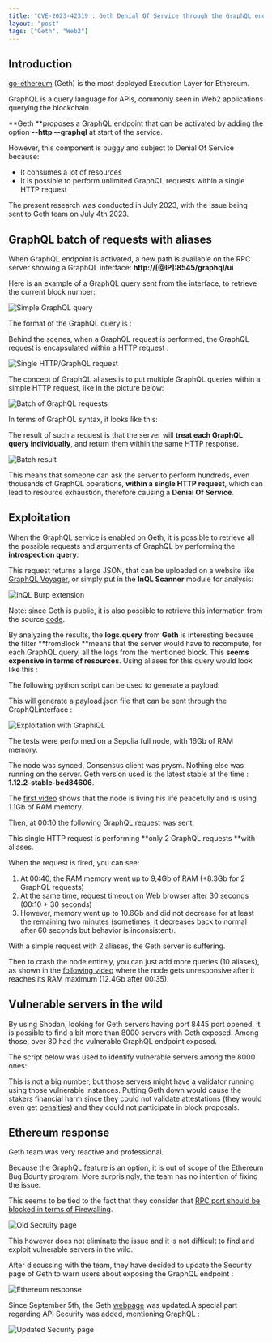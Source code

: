```yaml
---
title: "CVE-2023-42319 : Geth Denial Of Service through the GraphQL endpoint"
layout: "post"
tags: ["Geth", "Web2"]
---
```


## Introduction

[go-ethereum](https://geth.ethereum.org/) (Geth) is the most deployed Execution Layer for Ethereum.

GraphQL is a query language for APIs, commonly seen in Web2 applications querying the blockchain.

**Geth **proposes a GraphQL endpoint that can be activated by adding the option **--http --graphql** at start of the service.

However, this component is buggy and subject to Denial Of Service because:

* It consumes a lot of resources
* It is possible to perform unlimited GraphQL requests within a single HTTP request

The present research was conducted in July 2023, with the issue being sent to Geth team on July 4th 2023.

## GraphQL batch of requests with aliases

When GraphQL endpoint is activated, a new path is available on the RPC server showing a GraphQL interface: **http://[@IP]:8545/graphql/ui**

Here is an example of a GraphQL query sent from the interface, to retrieve the current block number:

![Simple GraphQL query](/assets/img/cve-2023-42319/1-simple-query.png "image_tooltip")

The format of the GraphQL query is :

Behind the scenes, when a GraphQL request is performed, the GraphQL request is encapsulated within a HTTP request :

![Single HTTP/GraphQL request](/assets/img/cve-2023-42319/2-http-1-graphql.png "image_tooltip")

The concept of GraphQL aliases is to put multiple GraphQL queries within a simple HTTP request, like in the picture below:

![Batch of GraphQL requests](/assets/img/cve-2023-42319/3-http-batch.png "image_tooltip")

In terms of GraphQL syntax, it looks like this:

The result of such a request is that the server will **treat each GraphQL query individually**, and return them within the same HTTP response.

![Batch result](/assets/img/cve-2023-42319/4-http-batch-result.png "image_tooltip")

This means that someone can ask the server to perform hundreds, even thousands of GraphQL operations, **within a single HTTP request**, which can lead to resource exhaustion, therefore causing a **Denial Of Service**.

## Exploitation

When the GraphQL service is enabled on Geth, it is possible to retrieve all the possible requests and arguments of GraphQL by performing the **introspection query**:

This request returns a large JSON, that can be uploaded on a website like [GraphQL Voyager](https://graphql-kit.com/graphql-voyager/), or simply put in the **InQL Scanner** module for analysis:

![inQL Burp extension](/assets/img/cve-2023-42319/5-inQL.png "image_tooltip")

Note: since Geth is public, it is also possible to retrieve this information from the source [code](https://github.com/ethereum/go-ethereum/blob/master/graphql/schema.go).

By analyzing the results, the **logs.query** from **Geth** is interesting because the filter **fromBlock **means that the server would have to recompute, for each GraphQL query, all the logs from the mentioned block. This **seems expensive in terms of resources**. Using aliases for this query would look like this :

The following python script can be used to generate a payload:

This will generate a payload.json file that can be sent through the GraphQLinterface : 

![Exploitation with GraphiQL](/assets/img/cve-2023-42319/6-geth-graphiql.png "image_tooltip")

The tests were performed on a Sepolia full node, with 16Gb of RAM memory. 

The node was synced, Consensus client was prysm. Nothing else was running on the server. Geth version used is the latest stable at the time : **1.12.2-stable-bed84606**.

The [first video](https://drive.google.com/file/d/12CnXF2nHxF9j6IuiaeZUMIJw_EcoKuXy/view?usp=sharing) shows that the node is living his life peacefully and is using 1.1Gb of RAM memory.

Then, at 00:10 the following GraphQL request was sent:

This single HTTP request is performing **only 2 GraphQL requests **with aliases.

When the request is fired, you can see:
1. At 00:40, the RAM memory went up to 9,4Gb of RAM (+8.3Gb for 2 GraphQL requests)
2. At the same time, request timeout on Web browser after 30 seconds (00:10 + 30 seconds) 
3. However, memory went up to 10.6Gb and did not decrease for at least the remaining two minutes (sometimes, it decreases back to normal after 60 seconds but behavior is inconsistent).

With a simple request with 2 aliases, the Geth server is suffering.

Then to crash the node entirely, you can just add more queries (10 aliases), as shown in the [following video](https://drive.google.com/file/d/1dvgGe13yYQv1Ut34plof1b3OAeaD91gi/view?usp=sharing) where the node gets unresponsive after it reaches its RAM maximum (12.4Gb after 00:35).

## Vulnerable servers in the wild

By using Shodan, looking for Geth servers having port 8445 port opened, it is possible to find a bit more than 8000 servers with Geth exposed. Among those, over 80 had the vulnerable GraphQL endpoint exposed.

The script below was used to identify vulnerable servers among the 8000 ones:

This is not a big number, but those servers might have a validator running using those vulnerable instances. Putting Geth down would cause the stakers financial harm since they could not validate attestations (they would even get [penalties](https://ethereum.org/fr/developers/docs/consensus-mechanisms/pos/rewards-and-penalties/#penalties)) and they could not participate in block proposals.

## Ethereum response

Geth team was very reactive and professional.

Because the GraphQL feature is an option, it is out of scope of the Ethereum Bug Bounty program. More surprisingly, the team has no intention of fixing the issue.

This seems to be tied to the fact that they consider that [RPC port should be blocked in terms of Firewalling](https://geth.ethereum.org/docs/fundamentals/security).

![Old Secruity page](/assets/img/cve-2023-42319/7-geth-security-old.png "image_tooltip")

This however does not eliminate the issue and it is not difficult to find and exploit vulnerable servers in the wild.

After discussing with the team, they have decided to update the Security page of Geth to warn users about exposing the GraphQL endpoint :

![Ethereum response](/assets/img/cve-2023-42319/8-eth-response.png "image_tooltip")

Since September 5th, the Geth [webpage](https://geth.ethereum.org/docs/fundamentals/security) was updated.A special part regarding API Security was added, mentioning GraphQL :

![Updated Security page](/assets/img/cve-2023-42319/9-geth-new-security.png "image_tooltip")

